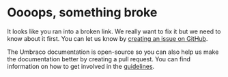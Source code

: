 # Oooops, something broke

It looks like you ran into a broken link. We really want to fix it but we need to know about it first. You can let us know by [creating an issue on GitHub](https://github.com/umbraco/Umbraco4Docs/issues).

The Umbraco documentation is open-source so you can also help us make the documentation better by creating a pull request. You can find information on how to get involved in the [guidelines](https://github.com/umbraco/UmbracoDocs).
